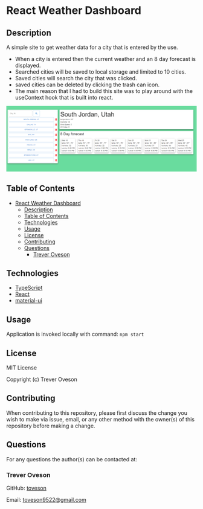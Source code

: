 # React Weather Dashboard

## Description

A simple site to get weather data for a city that is entered by the use.
* When a city is entered then the current weather and an 8 day forecast is displayed.
* Searched cities will be saved to local storage and limited to 10 cities.
* Saved cities will search the city that was clicked.
* saved cities can be deleted by clicking the trash can icon.
* The main reason that I had to build this site was to play around with the useContext hook that is built into react.


<!-- Link to live site: [react-portfolio](https://toveson.github.io/react-portfolio/#/) -->

![Dashboard](./src/img/weather-dashboard.png)

## Table of Contents

- [React Weather Dashboard](#react-weather-dashboard)
  - [Description](#description)
  - [Table of Contents](#table-of-contents)
  - [Technologies](#technologies)
  - [Usage](#usage)
  - [License](#license)
  - [Contributing](#contributing)
  - [Questions](#questions)
    - [Trever Oveson](#trever-oveson)

## Technologies

* [TypeScript](https://www.typescriptlang.org/)
* [React](https://reactjs.org/)
* [material-ui](https://material-ui.com/)


## Usage

Application is invoked locally with command: `npm start`

## License

MIT License

Copyright (c) Trever Oveson

## Contributing

When contributing to this repository, please first discuss the change you wish to make via issue, email, or any other method with the owner(s) of this repository before making a change.

## Questions

For any questions the author(s) can be contacted at:

### Trever Oveson

GitHub: [toveson](https://github.com/toveson)

Email: toveson9522@gmail.com